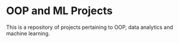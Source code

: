# OOP and ML Projects
This is a repository of projects pertaining to OOP, data analytics and machine learning.
